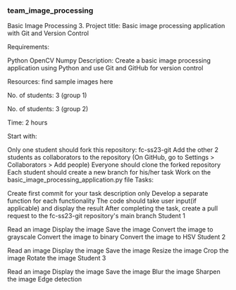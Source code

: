 ### team_image_processing
Basic Image Processing
3. Project title: Basic image processing application with Git and Version Control

Requirements:

Python
OpenCV
Numpy
Description: Create a basic image processing application using Python and use Git and GitHub for version control

Resources: find sample images here

No. of students: 3 (group 1)

No. of students: 3 (group 2)

Time: 2 hours

Start with:

Only one student should fork this repository: fc-ss23-git
Add the other 2 students as collaborators to the repository (On GitHub, go to Settings > Collaborators > Add people)
Everyone should clone the forked repository
Each student should create a new branch for his/her task
Work on the basic_image_processing_application.py file
Tasks:

Create first commit for your task description only
Develop a separate function for each functionality
The code should take user input(if applicable) and display the result
After completing the task, create a pull request to the fc-ss23-git repository's main branch
Student 1

Read an image
Display the image
Save the image
Convert the image to grayscale
Convert the image to binary
Convert the image to HSV
Student 2

Read an image
Display the image
Save the image
Resize the image
Crop the image
Rotate the image
Student 3

Read an image
Display the image
Save the image
Blur the image
Sharpen the image
Edge detection
